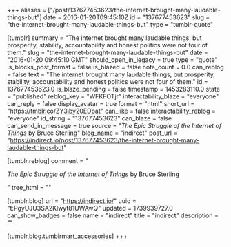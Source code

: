 +++
aliases = ["/post/137677453623/the-internet-brought-many-laudable-things-but"]
date = 2016-01-20T09:45:10Z
id = "137677453623"
slug = "the-internet-brought-many-laudable-things-but"
type = "tumblr-quote"

[tumblr]
summary = "The internet brought many laudable things, but prosperity, stability, accountability and honest politics were not four of them."
slug = "the-internet-brought-many-laudable-things-but"
date = "2016-01-20 09:45:10 GMT"
should_open_in_legacy = true
type = "quote"
is_blocks_post_format = false
is_blazed = false
note_count = 0.0
can_reblog = false
text = "The internet brought many laudable things, but prosperity, stability, accountability and honest politics were not four of them."
id = 137677453623.0
is_blaze_pending = false
timestamp = 1453283110.0
state = "published"
reblog_key = "WFKFOTjr"
interactability_blaze = "everyone"
can_reply = false
display_avatar = true
format = "html"
short_url = "https://tmblr.co/ZY3jby20EDpat"
can_like = false
interactability_reblog = "everyone"
id_string = "137677453623"
can_blaze = false
can_send_in_message = true
source = "_The Epic Struggle of the Internet of Things_ by Bruce Sterling"
blog_name = "indirect"
post_url = "https://indirect.io/post/137677453623/the-internet-brought-many-laudable-things-but"

[tumblr.reblog]
comment = "<p>_The Epic Struggle of the Internet of Things_ by Bruce Sterling</p>"
tree_html = ""

[tumblr.blog]
url = "https://indirect.io/"
uuid = "t:PgyUJU3SA2Klwyt81UWAwQ"
updated = 1739939727.0
can_show_badges = false
name = "indirect"
title = "indirect"
description = ""

[tumblr.blog.tumblrmart_accessories]
+++
